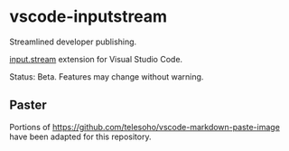 # vscode-inputstream

Streamlined developer publishing.

[input.stream](https://input.stream) extension for Visual Studio Code.

Status: Beta.  Features may change without warning.

## Paster

Portions of https://github.com/telesoho/vscode-markdown-paste-image have been
adapted for this repository.